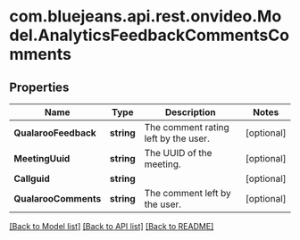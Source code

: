 # com.bluejeans.api.rest.onvideo.Model.AnalyticsFeedbackCommentsComments
## Properties

Name | Type | Description | Notes
------------ | ------------- | ------------- | -------------
**QualarooFeedback** | **string** | The comment rating left by the user. | [optional] 
**MeetingUuid** | **string** | The UUID of the meeting. | [optional] 
**Callguid** | **string** |  | [optional] 
**QualarooComments** | **string** | The comment left by the user. | [optional] 

[[Back to Model list]](../README.md#documentation-for-models) [[Back to API list]](../README.md#documentation-for-api-endpoints) [[Back to README]](../README.md)

